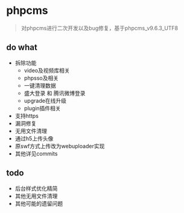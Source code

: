 # phpcms
> 对phpcms进行二次开发以及bug修复，基于phpcms_v9.6.3_UTF8

## do what
* 拆除功能
    * video及视频库相关
    * phpsso及相关
    * 一键清理数据
    * 盛大登录 和 腾讯微博登录
    * upgrade在线升级
    * plugin插件相关
* 支持https
* 漏洞修复
* 无用文件清理
* 通过h5上传头像
* 原swf方式上传改为webuploader实现
* 其他详见commits

## todo
* 后台样式优化精简
* 其他无用文件清理
* 其他可能的遗留问题
